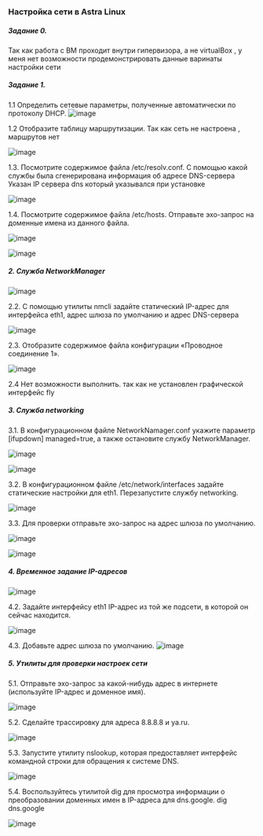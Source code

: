 ### Настройка сети в Astra Linux

##### Задание 0. 

Так как работа с ВМ проходит внутри гипервизора, а не virtualBox , у меня нет возможности 
продемонстрировать данные варинаты настройки сети

##### Задание 1.

1.1 Определить сетевые параметры, полученные автоматически по протоколу DHCP.
![image](https://github.com/GlamorousCar/AOS-practices/assets/48102376/4acd334c-652d-474a-b9a7-037013a48309)

1.2 Отобразите таблицу маршрутизации.
Так как сеть не настроена , маршрутов нет

![image](https://github.com/GlamorousCar/AOS-practices/assets/48102376/724c0058-802b-4443-8feb-46fd51d39159)

1.3. Посмотрите содержимое файла /etc/resolv.conf. С помощью какой службы была сгенерирована информация об адресе DNS-сервера
Указан IP сервера dns который указывался при установке

![image](https://github.com/GlamorousCar/AOS-practices/assets/48102376/b3cd21f5-29df-460e-a2da-8efc19a54b62)

 1.4. Посмотрите содержимое файла /etc/hosts.  Отправьте эхо-запрос на доменные имена из данного файла.
 
 ![image](https://github.com/GlamorousCar/AOS-practices/assets/48102376/e6341a13-ae98-43ba-9f43-450225af7b33)

![image](https://github.com/GlamorousCar/AOS-practices/assets/48102376/a0b04bfb-3bdb-4649-a1fb-8a22f0278fcf)

##### 2. Служба NetworkManager

![image](https://github.com/GlamorousCar/AOS-practices/assets/48102376/8dbc3fcd-d50f-4be1-b47a-2b13eff5a865)

2.2. C помощью утилиты nmcli задайте статический IP-адрес для интерфейса eth1, адрес шлюза по умолчанию и адрес DNS-сервера

![image](https://github.com/GlamorousCar/AOS-practices/assets/48102376/2a0d970e-bffb-4673-8166-e93b711a78fb)

2.3. Отобразите содержимое файла конфигурации «Проводное соединение 1».

![image](https://github.com/GlamorousCar/AOS-practices/assets/48102376/03aa34d3-ce46-4647-8407-ebafdc1f7ca9)

2.4 Нет возможности выполнить. так как не установлен графической интерфейс fly

##### 3. Служба networking
3.1. В конфигурационном файле NetworkNamager.conf укажите параметр [ifupdown] managed=true, а также остановите службу NetworkManager.

![image](https://github.com/GlamorousCar/AOS-practices/assets/48102376/b6e0d07b-c568-4e4f-9818-6bc62aca6157)

![image](https://github.com/GlamorousCar/AOS-practices/assets/48102376/5cfcf9b4-f153-49f9-be72-49599cfa9953)

3.2. В конфигурационном файле /etc/network/interfaces задайте статические настройки для eth1. Перезапустите службу networking.

![image](https://github.com/GlamorousCar/AOS-practices/assets/48102376/ce77174c-ccc9-4b97-bd88-661ae56e7f3a)

3.3. Для проверки отправьте эхо-запрос на адрес шлюза по умолчанию.

![image](https://github.com/GlamorousCar/AOS-practices/assets/48102376/a3531abf-8175-4f30-9bbd-c0d9a6898cc0)

 ![image](https://github.com/GlamorousCar/AOS-practices/assets/48102376/3c05110e-21ad-4478-bae7-58040528533c)


##### 4. Временное задание IP-адресов

![image](https://github.com/GlamorousCar/AOS-practices/assets/48102376/2a0f47d2-8869-443d-a361-58666602c766)

4.2. Задайте интерфейсу eth1 IP-адрес из той же подсети, в которой он сейчас находится.

![image](https://github.com/GlamorousCar/AOS-practices/assets/48102376/1d5ff091-9af1-4a26-b73a-54016b4681c7)

4.3. Добавьте адрес шлюза по умолчанию.
![image](https://github.com/GlamorousCar/AOS-practices/assets/48102376/7e554aca-d63e-4d1c-be8f-f1ccf67ca85a)


##### 5. Утилиты для проверки настроек сети

5.1. Отправьте эхо-запрос за какой-нибудь адрес в интернете (используйте IP-адрес и доменное имя).

![image](https://github.com/GlamorousCar/AOS-practices/assets/48102376/a2cc28ec-abcf-439d-85ad-d4480be3ad38)

5.2. Сделайте трассировку для адреса 8.8.8.8 и ya.ru.

![image](https://github.com/GlamorousCar/AOS-practices/assets/48102376/54d89682-b3f9-4e69-bfd7-2f4c52043758)

5.3. Запустите утилиту nslookup, которая предоставляет интерфейс командной строки для обращения к системе DNS. 

![image](https://github.com/GlamorousCar/AOS-practices/assets/48102376/d0a7a03e-224d-43b2-a40e-e226f98e08c8)


5.4. Воспользуйтесь утилитой dig для просмотра информации о преобразовании доменных имен в IP-адреса для dns.google.
dig dns.google

![image](https://github.com/GlamorousCar/AOS-practices/assets/48102376/1398e3b8-4001-49b2-b75f-fbebcb7e83fb)

